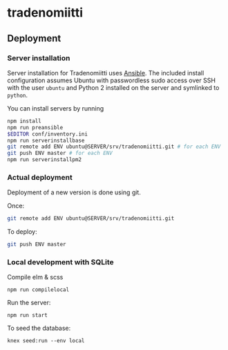 # tradenomiitti

## Deployment

### Server installation

Server installation for Tradenomiitti uses [Ansible](https://docs.ansible.com/).
The included install configuration assumes Ubuntu with passwordless sudo access
over SSH with the user `ubuntu` and Python 2 installed on the server and
symlinked to `python`.

You can install servers by running

```sh
npm install
npm run preansible
$EDITOR conf/inventory.ini
npm run serverinstallbase
git remote add ENV ubuntu@SERVER/srv/tradenomiitti.git # for each ENV
git push ENV master # for each ENV
npm run serverinstallpm2
```

### Actual deployment

Deployment of a new version is done using git.

Once:

```sh
git remote add ENV ubuntu@SERVER/srv/tradenomiitti.git
```

To deploy:

```sh
git push ENV master
```

### Local development with SQLite

Compile elm & scss
```
npm run compilelocal
```
Run the server:
```
npm run start
```
To seed the database:
```
knex seed:run --env local
```
